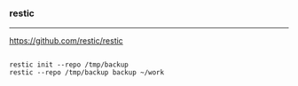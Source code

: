 ### restic
---
https://github.com/restic/restic

```
```

```
restic init --repo /tmp/backup
restic --repo /tmp/backup backup ~/work
```

```
```


